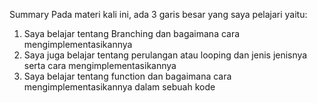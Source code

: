 Summary
Pada materi kali ini, ada 3 garis besar yang saya pelajari yaitu:
1. Saya belajar tentang Branching dan bagaimana cara mengimplementasikannya
2. Saya juga belajar tentang perulangan atau looping dan jenis jenisnya serta cara mengimplementasikannya
3. Saya belajar tentang function dan bagaimana cara mengimplementasikannya dalam sebuah kode